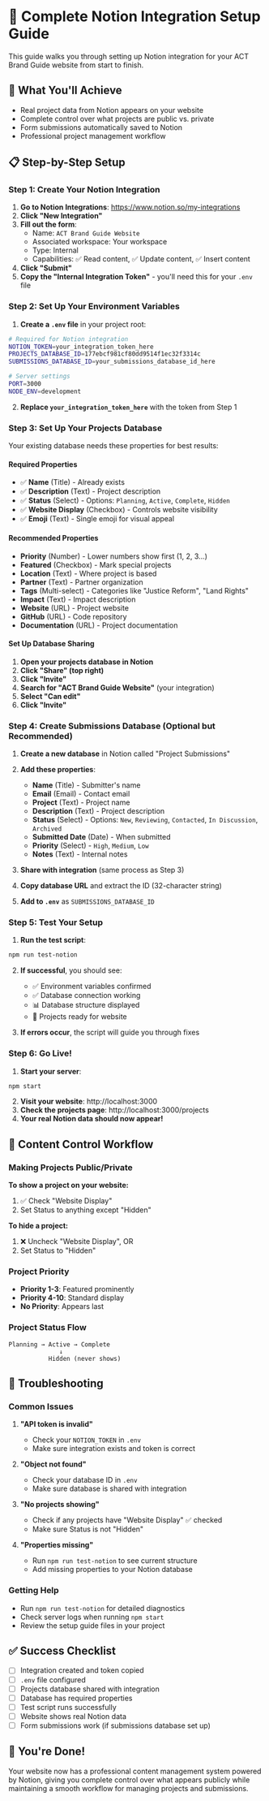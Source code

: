 # 🚀 **Complete Notion Integration Setup Guide**

This guide walks you through setting up Notion integration for your ACT Brand Guide website from start to finish.

## 🎯 **What You'll Achieve**

- Real project data from Notion appears on your website
- Complete control over what projects are public vs. private
- Form submissions automatically saved to Notion
- Professional project management workflow

## 📋 **Step-by-Step Setup**

### **Step 1: Create Your Notion Integration**

1. **Go to Notion Integrations**: https://www.notion.so/my-integrations
2. **Click "New Integration"**
3. **Fill out the form**:
   - Name: `ACT Brand Guide Website`
   - Associated workspace: Your workspace
   - Type: Internal
   - Capabilities: ✅ Read content, ✅ Update content, ✅ Insert content
4. **Click "Submit"**
5. **Copy the "Internal Integration Token"** - you'll need this for your `.env` file

### **Step 2: Set Up Your Environment Variables**

1. **Create a `.env` file** in your project root:
```bash
# Required for Notion integration
NOTION_TOKEN=your_integration_token_here
PROJECTS_DATABASE_ID=177ebcf981cf80dd9514f1ec32f3314c
SUBMISSIONS_DATABASE_ID=your_submissions_database_id_here

# Server settings
PORT=3000
NODE_ENV=development
```

2. **Replace `your_integration_token_here`** with the token from Step 1

### **Step 3: Set Up Your Projects Database**

Your existing database needs these properties for best results:

#### **Required Properties**
- ✅ **Name** (Title) - Already exists
- ✅ **Description** (Text) - Project description
- ✅ **Status** (Select) - Options: `Planning`, `Active`, `Complete`, `Hidden`
- ✅ **Website Display** (Checkbox) - Controls website visibility
- ✅ **Emoji** (Text) - Single emoji for visual appeal

#### **Recommended Properties**
- **Priority** (Number) - Lower numbers show first (1, 2, 3...)
- **Featured** (Checkbox) - Mark special projects
- **Location** (Text) - Where project is based
- **Partner** (Text) - Partner organization
- **Tags** (Multi-select) - Categories like "Justice Reform", "Land Rights"
- **Impact** (Text) - Impact description
- **Website** (URL) - Project website
- **GitHub** (URL) - Code repository
- **Documentation** (URL) - Project documentation

#### **Set Up Database Sharing**
1. **Open your projects database in Notion**
2. **Click "Share" (top right)**
3. **Click "Invite"**
4. **Search for "ACT Brand Guide Website"** (your integration)
5. **Select "Can edit"**
6. **Click "Invite"**

### **Step 4: Create Submissions Database** (Optional but Recommended)

1. **Create a new database** in Notion called "Project Submissions"
2. **Add these properties**:
   - **Name** (Title) - Submitter's name
   - **Email** (Email) - Contact email
   - **Project** (Text) - Project name
   - **Description** (Text) - Project description
   - **Status** (Select) - Options: `New`, `Reviewing`, `Contacted`, `In Discussion`, `Archived`
   - **Submitted Date** (Date) - When submitted
   - **Priority** (Select) - `High`, `Medium`, `Low`
   - **Notes** (Text) - Internal notes

3. **Share with integration** (same process as Step 3)
4. **Copy database URL** and extract the ID (32-character string)
5. **Add to `.env`** as `SUBMISSIONS_DATABASE_ID`

### **Step 5: Test Your Setup**

1. **Run the test script**:
```bash
npm run test-notion
```

2. **If successful**, you should see:
   - ✅ Environment variables confirmed
   - ✅ Database connection working
   - 📊 Database structure displayed
   - 🌟 Projects ready for website

3. **If errors occur**, the script will guide you through fixes

### **Step 6: Go Live!**

1. **Start your server**:
```bash
npm start
```

2. **Visit your website**: http://localhost:3000
3. **Check the projects page**: http://localhost:3000/projects
4. **Your real Notion data should now appear!**

## 🎨 **Content Control Workflow**

### **Making Projects Public/Private**

**To show a project on your website:**
1. ✅ Check "Website Display" 
2. Set Status to anything except "Hidden"

**To hide a project:**
1. ❌ Uncheck "Website Display", OR
2. Set Status to "Hidden"

### **Project Priority**

- **Priority 1-3**: Featured prominently
- **Priority 4-10**: Standard display
- **No Priority**: Appears last

### **Project Status Flow**

```
Planning → Active → Complete
              ↓
           Hidden (never shows)
```

## 🔧 **Troubleshooting**

### **Common Issues**

1. **"API token is invalid"**
   - Check your `NOTION_TOKEN` in `.env`
   - Make sure integration exists and token is correct

2. **"Object not found"**
   - Check your database ID in `.env`
   - Make sure database is shared with integration

3. **"No projects showing"**
   - Check if any projects have "Website Display" ✅ checked
   - Make sure Status is not "Hidden"

4. **"Properties missing"**
   - Run `npm run test-notion` to see current structure
   - Add missing properties to your Notion database

### **Getting Help**

- Run `npm run test-notion` for detailed diagnostics
- Check server logs when running `npm start`
- Review the setup guide files in your project

## ✅ **Success Checklist**

- [ ] Integration created and token copied
- [ ] `.env` file configured
- [ ] Projects database shared with integration
- [ ] Database has required properties
- [ ] Test script runs successfully
- [ ] Website shows real Notion data
- [ ] Form submissions work (if submissions database set up)

## 🎉 **You're Done!**

Your website now has a professional content management system powered by Notion, giving you complete control over what appears publicly while maintaining a smooth workflow for managing projects and submissions. 